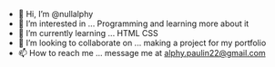 - 👋 Hi, I’m @nullalphy
- 👀 I’m interested in ... Programming and learning more about it
- 🌱 I’m currently learning ... HTML CSS 
- 💞️ I’m looking to collaborate on ... making a project for my portfolio
- 📫 How to reach me ... message me at alphy.paulin22@gmail.com

<!---
nullalphy/nullalphy is a ✨ special ✨ repository because its `README.md` (this file) appears on your GitHub profile.
You can click the Preview link to take a look at your changes.
--->
